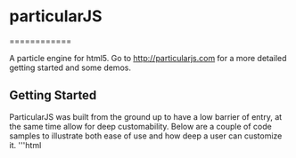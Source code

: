 # particularJS
============

A particle engine for html5. Go to http://particularjs.com for a more detailed getting started and some demos.

## Getting Started
ParticularJS was built from the ground up to have a low barrier of entry, at the same time allow for deep customability. Below are a couple of code samples to illustrate both ease of use and how deep a user can customize it.
'''html
    <!DOCTYPE html>
    <html>
      <head>
        <title>Particular JS Setup</title>
        <script src="/assets/particular/ParticularContexts.min.js?body=1" type="text/javascript"></script>
        <script src="/assets/particular/ParticularExts.min.js?body=1" type="text/javascript"></script>
        <script src="/assets/particular/ParticularCore.min.js?body=1" type="text/javascript"></script>
        <script>
          //<![CDATA[
            var canvas, context, emitter, emitter2;
            
              function initApp(){
                  canvas = document.getElementById("mainCanvas");
                  context = canvas.getContext("2d");
            
                  var stageRenderCtx = new ParticularStageCanvasRenderContext(context);
                  var particleRenderCtx = new ParticularImageParticleRenderContext();
                  particleRenderCtx.addPhase({asset:document.getElementById('img1'),  alpha:1});
                  emitter = new ParticularEmitter();
                  emitter.init(
                          stageRenderCtx, particleRenderCtx,
                          {   x:40, y:canvas.height/2,
                              type:ParticularConfigProperties.DIRECTIONAL(),
                              rate:500, speed:3, angle:0, spread:.25,
                              lifeSpan:2, lifeSpanRandom:0}
                  );
                  emitter.start();
              }
          //]]>
        </script>
      </head>
      <body onload='initApp()'>
        <div>
          <img alt="Dot" id="img1" src="/assets/dot.png" />
        </div>
        <canvas height='600' id='mainCanvas' width='1000'>
          Your browser doesn't support canvas...tisk tisk
        </canvas>
      </body>
    </html>
'''